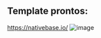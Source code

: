<h2>Template prontos:</h2>

https://nativebase.io/
![image](https://github.com/user-attachments/assets/44d653e7-161d-408d-b706-2ead83c5bd5c)



